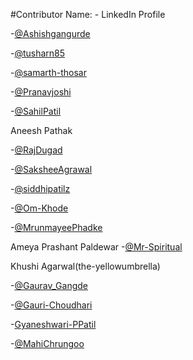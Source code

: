 #Contributor Name: - LinkedIn Profile


-[@Ashishgangurde](https://www.linkedin.com/in/ashish-gangurde/)  

-[@tusharn85](https://www.linkedin.com/in/tushar-nasery/)

-[@samarth-thosar](https://www.linkedin.com/in/samarth-thosar-076711234/) 

-[@Pranavjoshi](https://www.linkedin.com/in/pranav-joshi-168298231/)

-[@SahilPatil](www.linkedin.com/in/sahil-patil-3aa186217)

Aneesh Pathak

-[@RajDugad](https://www.linkedin.com/in/dugad-raj-011742230/)

-[@SaksheeAgrawal](https://www.linkedin.com/in/sakshee-agrawal-b600a4238/) 

-[@siddhipatilz](https://www.linkedin.com/in/siddhi-patil-19325b245/)

-[@Om-Khode](https://www.linkedin.com/in/om-khode/)

-[@MrunmayeePhadke](https://www.linkedin.com/in/mrunmayee-phadke-635060241/)

Ameya Prashant Paldewar -[@Mr-Spiritual](https://www.linkedin.com/in/ameya-paldewar/)

Khushi Agarwal(the-yellowumbrella)

-[@Gaurav_Gangde](https://www.linkedin.com/in/gaurav-gangde-b4ab1a229)

-[@Gauri-Choudhari](https://www.linkedin.com/in/gauri-choudhari-305193231/)

-[Gyaneshwari-PPatil](https://www.linkedin.com/in/gyaneshwari58)

-[@MahiChrungoo](https://www.linkedin.com/in/mahi-chrungoo)
 